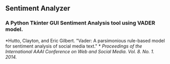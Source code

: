 ## Sentiment Analyzer
### A Python Tkinter GUI Sentiment Analysis tool using VADER model.

*Hutto, Clayton, and Eric Gilbert. "Vader: A parsimonious rule-based model for sentiment analysis of social media text." *
*Proceedings of the International AAAI Conference on Web and Social Media. Vol. 8. No. 1. 2014.*
